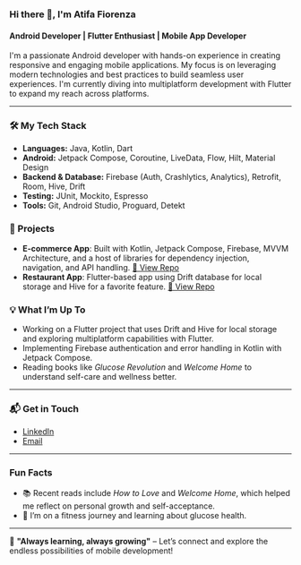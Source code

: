 ### Hi there 👋, I'm Atifa Fiorenza

#### Android Developer | Flutter Enthusiast | Mobile App Developer 

I'm a passionate Android developer with hands-on experience in creating responsive and engaging mobile applications. My focus is on leveraging modern technologies and best practices to build seamless user experiences. I'm currently diving into multiplatform development with Flutter to expand my reach across platforms.

---

### 🛠️ My Tech Stack
- **Languages:** Java, Kotlin, Dart
- **Android:** Jetpack Compose, Coroutine, LiveData, Flow, Hilt, Material Design
- **Backend & Database:** Firebase (Auth, Crashlytics, Analytics), Retrofit, Room, Hive, Drift
- **Testing:** JUnit, Mockito, Espresso
- **Tools:** Git, Android Studio, Proguard, Detekt

### 🚀 Projects
- **E-commerce App**: Built with Kotlin, Jetpack Compose, Firebase, MVVM Architecture, and a host of libraries for dependency injection, navigation, and API handling. [🔗 View Repo](#)
- **Restaurant App**: Flutter-based app using Drift database for local storage and Hive for a favorite feature. [🔗 View Repo](#)

### 💡 What I’m Up To
- Working on a Flutter project that uses Drift and Hive for local storage and exploring multiplatform capabilities with Flutter.
- Implementing Firebase authentication and error handling in Kotlin with Jetpack Compose.
- Reading books like *Glucose Revolution* and *Welcome Home* to understand self-care and wellness better.

---

### 📬 Get in Touch
- [LinkedIn](#)
- [Email](mailto:atifafiorenza24@gmail.com)

---

### Fun Facts
- 📚 Recent reads include *How to Love* and *Welcome Home*, which helped me reflect on personal growth and self-acceptance.
- 💪 I’m on a fitness journey and learning about glucose health.

---

🌱 **"Always learning, always growing"** – Let’s connect and explore the endless possibilities of mobile development!
